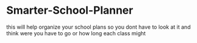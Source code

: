 # Smarter-School-Planner
this will help organize your school plans so you dont have to look at it and think were you have to go or how long each class might 

